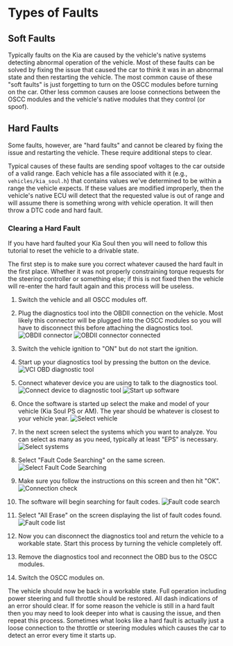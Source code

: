 # Types of Faults

## Soft Faults

Typically faults on the Kia are caused by the vehicle's native systems detecting abnormal operation of the vehicle. Most of these faults can be solved by fixing the issue that caused the car to think it was in an abnormal state and then restarting the vehicle. The most common cause of these "soft faults" is just forgetting to turn on the OSCC modules before turning on the car. Other less common causes are loose connections between the OSCC modules and the vehicle's native modules that they control (or spoof).

## Hard Faults

Some faults, however, are "hard faults" and cannot be cleared by fixing the issue and restarting the vehicle. These require additional steps to clear.

Typical causes of these faults are sending spoof voltages to the car outside of a valid range. Each vehicle has a file associated with it (e.g., `vehicles/kia_soul.h`) that contains values we've determined to be within a range the vehicle expects. If these values are modified improperly, then the vehicle's native ECU will detect that the requested value is out of range and will assume there is something wrong with vehicle operation. It will then throw a DTC code and hard fault.

### Clearing a Hard Fault

If you have hard faulted your Kia Soul then you will need to follow this tutorial to reset the vehicle to a drivable state.

The first step is to make sure you correct whatever caused the hard fault in the first place. Whether it was not properly constraining torque requests for the steering controller or something else; if this is not fixed then the vehicle will re-enter the hard fault again and this process will be useless.

1. Switch the vehicle and all OSCC modules off.

2. Plug the diagnostics tool into the OBDII connection on the vehicle. Most likely this connector will be plugged into the OSCC modules so you will have to disconnect this before attaching the diagnostics tool.![OBDII connector](/images/gds/obd_ii_connector.jpg) ![OBDII connector connected](/images/gds/obd_ii_connector_connected.jpg)

3. Switch the vehicle ignition to "ON" but do not start the ignition.

4. Start up your diagnostics tool by pressing the button on the device. ![VCI OBD diagnostic tool](/images/gds/vci_obd_diagnostic_tool.jpg)

5. Connect whatever device you are using to talk to the diagnostics tool. ![Connect device to diagnostic tool](/images/gds/diagnostic_tool_connected.jpg) ![Start up software](/images/gds/gds_startup_screen.png)

6. Once the software is started up select the make and model of your vehicle (Kia Soul PS or AM). The year should be whatever is closest to your vehicle year. ![Select vehicle](/images/gds/gds_select_vehicle.png)

7. In the next screen select the systems which you want to analyze. You can select as many as you need, typically at least "EPS" is necessary. ![Select systems](/images/gds/gds_select_systems.png)

8. Select "Fault Code Searching" on the same screen. ![Select Fault Code Searching](/images/gds/gds_fault_code_searching_button.png)

9. Make sure you follow the instructions on this screen and then hit "OK". ![Connection check](/images/gds/gds_conn_check.png)

10. The software will begin searching for fault codes. ![Fault code search](/images/gds/gds_fault_code_search.png)

11. Select "All Erase" on the screen displaying the list of fault codes found. ![Fault code list](/images/gds/gds_fault_code_list.png)

12. Now you can disconnect the diagnostics tool and return the vehicle to a workable state. Start this process by turning the vehicle completely off.

13. Remove the diagnostics tool and reconnect the OBD bus to the OSCC modules.

14. Switch the OSCC modules on.

The vehicle should now be back in a workable state. Full operation including power steering and full throttle should be restored. All dash indications of an error should clear. If for some reason the vehicle is still in a hard fault then you may need to look deeper into what is causing the issue, and then repeat this process. Sometimes what looks like a hard fault is actually just a loose connection to the throttle or steering modules which causes the car to detect an error every time it starts up.
